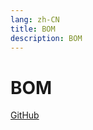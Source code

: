 ```yaml
---
lang: zh-CN
title: BOM
description: BOM
---
```


# BOM

<!-- URL -->
[GitHub](https://github.com/CatNulls) 